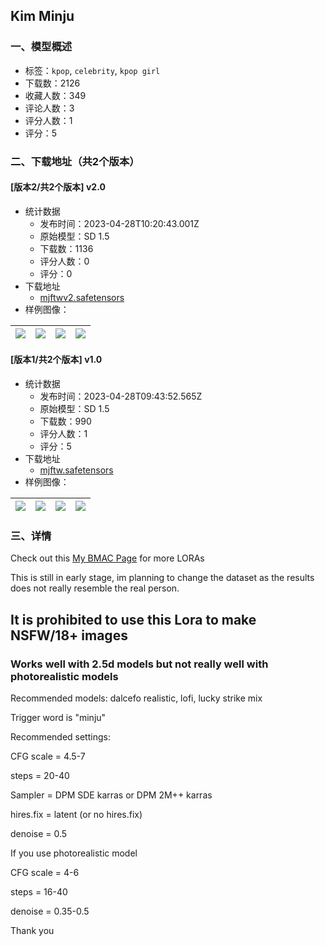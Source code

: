 ## Kim Minju
### 一、模型概述

- 标签：`kpop`, `celebrity`, `kpop girl`
- 下载数：2126
- 收藏人数：349
- 评论人数：3
- 评分人数：1
- 评分：5

### 二、下载地址（共2个版本）

#### [版本2/共2个版本] v2.0

- 统计数据
  - 发布时间：2023-04-28T10:20:43.001Z
  - 原始模型：SD 1.5
  - 下载数：1136
  - 评分人数：0
  - 评分：0
- 下载地址
  - [mjftwv2.safetensors](https://civitai.com/api/download/models/57274)
- 样例图像：

| <img src="https://image.civitai.com/xG1nkqKTMzGDvpLrqFT7WA/3e5bdd34-ad08-4496-5177-00e5dab96500/width=450/621639.jpeg" /> | <img src="https://image.civitai.com/xG1nkqKTMzGDvpLrqFT7WA/06365f1a-b1f9-4e98-1d25-f01a7f563e00/width=450/621531.jpeg" /> | <img src="https://image.civitai.com/xG1nkqKTMzGDvpLrqFT7WA/9ce0fd16-d62e-4b56-da23-8d57e44d8d00/width=450/621610.jpeg" /> | <img src="https://image.civitai.com/xG1nkqKTMzGDvpLrqFT7WA/4f298bfd-70b1-4d4d-3470-c0b49a452b00/width=450/621544.jpeg" /> |
| ---- | ---- | ---- | ---- |

#### [版本1/共2个版本] v1.0

- 统计数据
  - 发布时间：2023-04-28T09:43:52.565Z
  - 原始模型：SD 1.5
  - 下载数：990
  - 评分人数：1
  - 评分：5
- 下载地址
  - [mjftw.safetensors](https://civitai.com/api/download/models/31018)
- 样例图像：

| <img src="https://image.civitai.com/xG1nkqKTMzGDvpLrqFT7WA/e410e2be-b49f-4c0a-e53d-7e8d58dabf00/width=450/352787.jpeg" /> | <img src="https://image.civitai.com/xG1nkqKTMzGDvpLrqFT7WA/109a79d8-b707-4eaa-f0b6-5849c074b700/width=450/352795.jpeg" /> | <img src="https://image.civitai.com/xG1nkqKTMzGDvpLrqFT7WA/1bb16fec-a41a-402a-7e68-50fbf220f700/width=450/352794.jpeg" /> | <img src="https://image.civitai.com/xG1nkqKTMzGDvpLrqFT7WA/c7e603b9-ad68-4945-d284-4e341f8a1600/width=450/352793.jpeg" /> |
| ---- | ---- | ---- | ---- |


### 三、详情
<p>Check out this <a target="_blank" rel="ugc" href="https://www.buymeacoffee.com/fingertwist">My BMAC Page</a> for more LORAs</p><p>This is still in early stage, im planning to change the dataset as the results does not really resemble the real person.</p><h2><strong>It is prohibited to use this Lora to make NSFW/18+ images</strong></h2><h3>Works well with 2.5d models but not really well with photorealistic models</h3><p>Recommended models: dalcefo realistic, lofi, lucky strike mix</p><p>Trigger word is "minju"</p><p>Recommended settings:</p><p>CFG scale = 4.5-7</p><p>steps = 20-40</p><p>Sampler = DPM SDE karras or DPM 2M++ karras</p><p>hires.fix = latent (or no hires.fix)</p><p>denoise = 0.5</p><p></p><p>If you use photorealistic model</p><p>CFG scale = 4-6</p><p>steps = 16-40</p><p>denoise = 0.35-0.5</p><p></p><p>Thank you</p>
